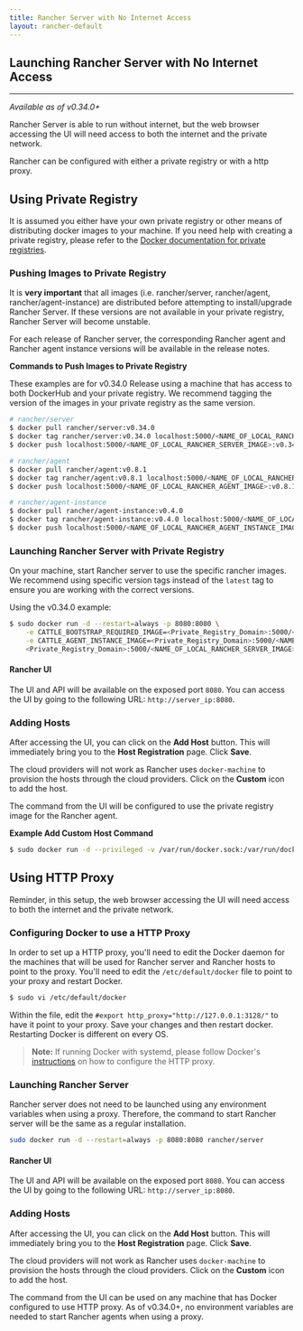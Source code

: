 ```yaml
---
title: Rancher Server with No Internet Access
layout: rancher-default
---
```


## Launching Rancher Server with No Internet Access
---

_Available as of v0.34.0+_

Rancher Server is able to run without internet, but the web browser accessing the UI will need access to both the internet and the private network. 

Rancher can be configured with either a private registry or with a http proxy. 

## Using Private Registry

It is assumed you either have your own private registry or other means of distributing docker images to your machine. If you need help with creating a private registry, please refer to the [Docker documentation for private registries](https://docs.docker.com/registry/). 

### Pushing Images to Private Registry 

It is **very important** that all images (i.e. rancher/server, rancher/agent, rancher/agent-instance) are distributed before attempting to install/upgrade Rancher Server. If these versions are not available in your private registry, Rancher Server will become unstable. 

For each release of Rancher server, the corresponding Rancher agent and Rancher agent instance versions will be available in the release notes. 

**Commands to Push Images to Private Registry**

These examples are for v0.34.0 Release using a machine that has access to both DockerHub and your private registry. We recommend tagging the version of the images in your private registry as the same version. 

```bash
# rancher/server 
$ docker pull rancher/server:v0.34.0
$ docker tag rancher/server:v0.34.0 localhost:5000/<NAME_OF_LOCAL_RANCHER_SERVER_IMAGE>:v0.34.0
$ docker push localhost:5000/<NAME_OF_LOCAL_RANCHER_SERVER_IMAGE>:v0.34.0 

# rancher/agent
$ docker pull rancher/agent:v0.8.1
$ docker tag rancher/agent:v0.8.1 localhost:5000/<NAME_OF_LOCAL_RANCHER_AGENT_IMAGE>:v0.8.1
$ docker push localhost:5000/<NAME_OF_LOCAL_RANCHER_AGENT_IMAGE>:v0.8.1

# rancher/agent-instance
$ docker pull rancher/agent-instance:v0.4.0
$ docker tag rancher/agent-instance:v0.4.0 localhost:5000/<NAME_OF_LOCAL_RANCHER_AGENT_INSTANCE_IMAGE>:v0.4.0
$ docker push localhost:5000/<NAME_OF_LOCAL_RANCHER_AGENT_INSTANCE_IMAGE>:v0.4.0
```

### Launching Rancher Server with Private Registry

On your machine, start Rancher server to use the specific rancher images. We recommend using specific version tags instead of the `latest` tag to ensure you are working with the correct versions. 

Using the v0.34.0 example:

```bash
$ sudo docker run -d --restart=always -p 8080:8080 \
    -e CATTLE_BOOTSTRAP_REQUIRED_IMAGE=<Private_Registry_Domain>:5000/<NAME_OF_LOCAL_RANCHER_AGENT_IMAGE>:v0.8.1 \
    -e CATTLE_AGENT_INSTANCE_IMAGE=<Private_Registry_Domain>:5000/<NAME_OF_LOCAL_RANCHER_AGENT_INSTANCE_IMAGE>:v0.4.0 \
    <Private_Registry_Domain>:5000/<NAME_OF_LOCAL_RANCHER_SERVER_IMAGE>:v0.34.0
```

#### Rancher UI

The UI and API will be available on the exposed port `8080`. You can access the UI by going to the following URL: `http://server_ip:8080`.

### Adding Hosts

After accessing the UI, you can click on the **Add Host** button. This will immediately bring you to the **Host Registration** page. Click **Save**. 

The cloud providers will not work as Rancher uses `docker-machine` to provision the hosts through the cloud providers. Click on the **Custom** icon to add the host. 

The command from the UI will be configured to use the private registry image for the Rancher agent. 

**Example Add Custom Host Command**

```bash
$ sudo docker run -d --privileged -v /var/run/docker.sock:/var/run/docker.sock <Private_Registry_Domain>:5000/<NAME_OF_LOCAL_RANCHER_AGENT_IMAGE>:v0.8.1 http://<server_ip>:8080/v1/scripts/<security_credentials>
```

## Using HTTP Proxy 

Reminder, in this setup, the web browser accessing the UI will need access to both the internet and the private network. 

### Configuring Docker to use a HTTP Proxy

In order to set up a HTTP proxy, you'll need to edit the Docker daemon for the machines that will be used for Rancher server and Rancher hosts to point to the proxy. You'll need to edit the `/etc/default/docker` file to point to your proxy and restart Docker.

```bash
$ sudo vi /etc/default/docker
```

Within the file, edit the `#export http_proxy="http://127.0.0.1:3128/"` to have it point to your proxy. Save your changes and then restart docker. Restarting Docker is different on every OS. 

> **Note:** If running Docker with systemd, please follow Docker's [instructions](https://docs.docker.com/articles/systemd/#http-proxy) on how to configure the HTTP proxy. 

### Launching Rancher Server 

Rancher server does not need to be launched using any environment variables when using a proxy. Therefore, the command to start Rancher server will be the same as a regular installation.

```bash
sudo docker run -d --restart=always -p 8080:8080 rancher/server
```
#### Rancher UI

The UI and API will be available on the exposed port `8080`. You can access the UI by going to the following URL: `http://server_ip:8080`.

### Adding Hosts

After accessing the UI, you can click on the **Add Host** button. This will immediately bring you to the **Host Registration** page. Click **Save**. 

The cloud providers will not work as Rancher uses `docker-machine` to provision the hosts through the cloud providers. Click on the **Custom** icon to add the host. 

The command from the UI can be used on any machine that has Docker configured to use HTTP proxy. As of v0.34.0+, no environment variables are needed to start Rancher agents when using a proxy.





 
